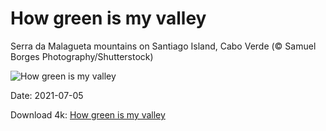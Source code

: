 # How green is my valley

Serra da Malagueta mountains on Santiago Island, Cabo Verde (© Samuel Borges Photography/Shutterstock)

![How green is my valley](https://bing.com/th?id=OHR.SerraMalagueta_EN-US4627693270_UHD.jpg&rf=LaDigue_UHD.jpg&pid=hp&w=1024&h=576)

Date: 2021-07-05

Download 4k: [How green is my valley](https://bing.com/th?id=OHR.SerraMalagueta_EN-US4627693270_UHD.jpg&rf=LaDigue_UHD.jpg&pid=hp&w=3840&h=2160)

